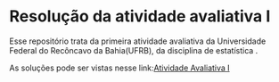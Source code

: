 
# Resolução da atividade avaliativa I



Esse repositório trata da primeira atividade avaliativa da Universidade Federal do Recôncavo da Bahia(UFRB), da disciplina de estatística .

As soluções pode ser vistas nesse link:[Atividade Avaliativa I](Atividade_files/readme.md)
